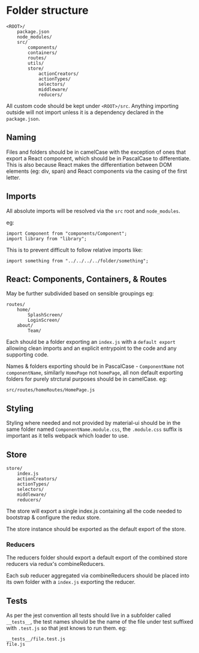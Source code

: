 # Folder structure

```
<ROOT>/
    package.json
    node_modules/
    src/
        components/
        containers/
        routes/
        utils/
        store/
            actionCreators/
            actionTypes/
            selectors/
            middleware/
            reducers/
```

All custom code should be kept under `<ROOT>/src`. Anything importing outside will not import unless it is a dependency declared in the `package.json`.

## Naming

Files and folders should be in camelCase with the exception of ones that export a React component, which should be in PascalCase to differentiate. This is also because React makes the differentiation between DOM elements (eg: div, span) and React components via the casing of the first letter.

## Imports

All absolute imports will be resolved via the `src` root and `node_modules`.

eg:

```
import Component from "components/Component";
import library from "library";
```

This is to prevent difficult to follow relative imports like:

`import something from "../../../../folder/something";`

## React: Components, Containers, & Routes

May be further subdivided based on sensible groupings eg:

```
routes/
    home/
        SplashScreen/
        LoginScreen/
    about/
        Team/
```

Each should be a folder exporting an `index.js` with a `default export` allowing clean imports and an explicit entrypoint to the code and any supporting code.

Names & folders exporting should be in PascalCase - `ComponentName` not `componentName`, similarly `HomePage` not `homePage`, all non default exporting folders for purely strctural purposes should be in camelCase. eg:

```
src/routes/homeRoutes/HomePage.js
```

## Styling

Styling where needed and not provided by material-ui should be in the same folder named `ComponentName.module.css`, the `.module.css` suffix is important as it tells webpack which loader to use.

## Store

```
store/
    index.js
    actionCreators/
    actionTypes/
    selectors/
    middleware/
    reducers/
```

The store will export a single index.js containing all the code needed to bootstrap & configure the redux store.

The store instance should be exported as the default export of the store.

### Reducers

The reducers folder should export a default export of the combined store reducers via redux's combineReducers.

Each sub reducer aggregated via combineReducers should be placed into its own folder with a `index.js` exporting the reducer.

## Tests

As per the jest convention all tests should live in a subfolder called `__tests__`, the test names should be the name of the file under test suffixed with `.test.js` so that jest knows to run them. eg:

```
__tests__/file.test.js
file.js
```
